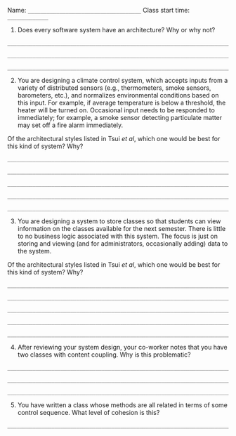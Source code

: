 Name: `____________________________________` Class start time: `_____________`

1. Does every software system have an architecture?  Why or why not?

```
________________________________________________________________________

________________________________________________________________________

________________________________________________________________________

```

2. You are designing a climate control system, which accepts inputs from a variety of distributed sensors (e.g., thermometers, smoke sensors, barometers, etc.), and normalizes environmental conditions based on this input.  For example, if average temperature is below a threshold, the heater will be turned on.  Occasional input needs to be responded to immediately; for example, a smoke sensor detecting particulate matter may set off a fire alarm immediately.

Of the architectural styles listed in Tsui _et al_, which one would be best for this kind of system?  Why?

```
________________________________________________________________________

________________________________________________________________________

________________________________________________________________________

________________________________________________________________________

________________________________________________________________________
```

3. You are designing a system to store classes so that students can view information on the classes available for the next semester.  There is little to no business logic associated with this system.  The focus is just on storing and viewing (and for administrators, occasionally adding) data to the system.

Of the architectural styles listed in Tsui _et al_, which one would be best for this kind of system?  Why?

```
________________________________________________________________________

________________________________________________________________________

________________________________________________________________________

________________________________________________________________________

________________________________________________________________________

```

4. After reviewing your system design, your co-worker notes that you have two classes with content coupling.  Why is this problematic?

```
________________________________________________________________________

________________________________________________________________________

________________________________________________________________________

```

5. You have written a class whose methods are all related in terms of some control sequence.  What level of cohesion is this?

```
________________________________________________________________________

```